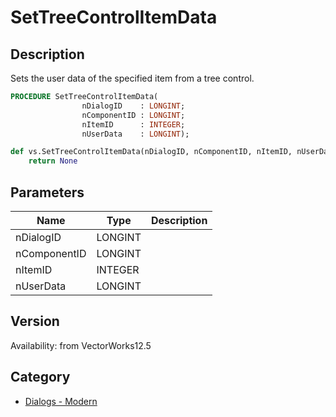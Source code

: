 # SetTreeControlItemData

## Description
Sets the user data of the specified item from a tree control.

```pascal
PROCEDURE SetTreeControlItemData(
				nDialogID    : LONGINT;
				nComponentID : LONGINT;
				nItemID      : INTEGER;
				nUserData    : LONGINT);
```

```python
def vs.SetTreeControlItemData(nDialogID, nComponentID, nItemID, nUserData):
    return None
```

## Parameters
|Name|Type|Description|
|---|---|---|
|nDialogID|LONGINT|   |
|nComponentID|LONGINT|   |
|nItemID|INTEGER|   |
|nUserData|LONGINT|   |

## Version
Availability: from VectorWorks12.5

## Category
* [Dialogs - Modern](../Categories/Dialogs%20-%20Modern.md)
